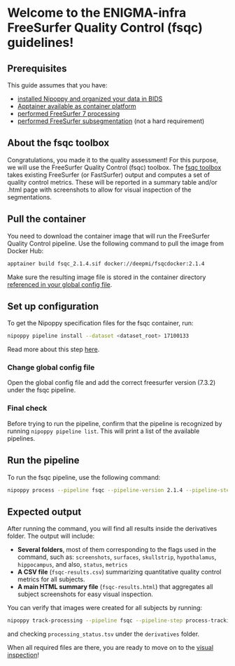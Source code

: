 # Welcome to the ENIGMA-infra FreeSurfer Quality Control (fsqc) guidelines!

## Prerequisites
This guide assumes that you have:
- [installed Nipoppy and organized your data in BIDS](../../resources/data_org/setting_up_nipoppy.md)
- [Apptainer available as container platform](../../resources/how_to_guides/container_platforms.md)
- [performed FreeSurfer 7 processing](../../resources/processing/freesurfer7.md)
- [performed FreeSurfer subsegmentation](../../resources/processing/freesurfer_subseg.md) (not a hard requirement)

## About the fsqc toolbox
Congratulations, you made it to the quality assessment! For this purpose, we will use the FreeSurfer Quality Control (fsqc) toolbox. The [fsqc toolbox](https://github.com/Deep-MI/fsqc) takes existing FreeSurfer (or FastSurfer) output and computes a set of quality control metrics. These will be reported in a summary table and/or .html page with screenshots to allow for visual inspection of the segmentations.

## Pull the container
You need to download the container image that will run the FreeSurfer Quality Control pipeline. Use the following command to pull the image from Docker Hub:
```bash
apptainer build fsqc_2.1.4.sif docker://deepmi/fsqcdocker:2.1.4
```
Make sure the resulting image file is stored in the container directory [referenced in your global config file](../../resources/how_to_guides/container_platforms.md#storing-container-images).

## Set up configuration
To get the Nipoppy specification files for the fsqc container, run:
```bash
nipoppy pipeline install --dataset <dataset_root> 17100133
```
Read more about this step [here](../../resources/how_to_guides/getting_ENIGMA-PD_pipeline_config_files.md).

### Change global config file
Open the global config file and add the correct freesurfer version (7.3.2) under the fsqc pipeline.

### Final check
Before trying to run the pipeline, confirm that the pipeline is recognized by running `nipoppy pipeline list`. This will print a list of the available pipelines.

## Run the pipeline
To run the fsqc pipeline, use the following command:
```bash
nipoppy process --pipeline fsqc --pipeline-version 2.1.4 --pipeline-step process --dataset <dataset_root>
```

## Expected output
After running the command, you will find all results inside the derivatives folder. The output will include:
- **Several folders**, most of them corresponding to the flags used in the command, such as: `screenshots`, `surfaces`, `skullstrip`, `hypothalamus`, `hippocampus`, and also, `status`, `metrics`
- **A CSV file** (`fsqc-results.csv`) summarizing quantitative quality control metrics for all subjects.
- **A main HTML summary file** (`fsqc-results.html`) that aggregates all subject screenshots for easy visual inspection.

You can verify that images were created for all subjects by running:
```bash
nipoppy track-processing --pipeline fsqc --pipeline-step process-tracking --dataset <dataset_root>
```
and checking `processing_status.tsv` under the `derivatives` folder.

When all required files are there, you are ready to move on to the [visual inspection](../../resources/visual_qa/qa_md)!
